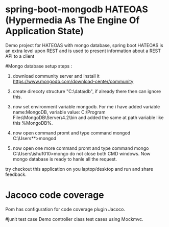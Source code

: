# spring-boot-mongodb  HATEOAS (Hypermedia As The Engine Of Application State)
Demo project for HATEOAS with mongo database, spring boot
HATEOAS is an extra level upon REST and is used to present information about a REST API to a client

#Mongo database setup steps :
1. download community server and install it
https://www.mongodb.com/download-center/community

2. create direcoty structure "C:\data\db", if already there then can ignore this.

3. now set environment variable mongodb.
For me i have added variable name:MongoDB, variable value: C:\Program Files\MongoDB\Server\4.2\bin and added the same at path variable like this %MongoDB%.

4. now open command promt  and type command mongod
C:\Users\**>mongod

5. now open one more command promt  and type command mongo
C:\Users\ishu1010>mongo
do not close both CMD windows.
Now mongo database is ready to hanle all the request.

try checkout this application on you laptop/desktop and run and share feedback.


# Jacoco code coverage 
Pom has configuration for code coverage plugin Jacoco.

#junit test case
Demo controller class test cases using Mockmvc.


